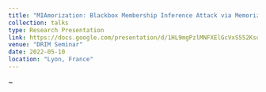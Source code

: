 ```yaml
---
title: "MIAmorization: Blackbox Membership Inference Attack via Memorization"
collection: talks
type: Research Presentation
link: https://docs.google.com/presentation/d/1HL9mgPzlMNFXElGcVxS552Ksqc2LDefSBJoqexNQm74/edit?usp=sharing
venue: "DRIM Seminar"
date: 2022-05-10
location: "Lyon, France"
---
```

~  
